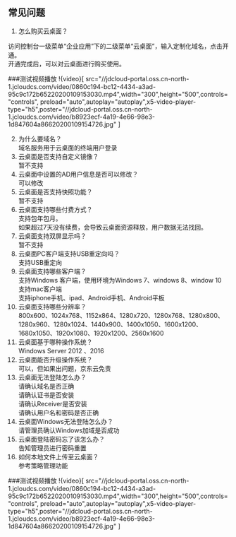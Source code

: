 ## 常见问题
1.	怎么购买云桌面？<br>

访问控制台一级菜单“企业应用”下的二级菜单“云桌面”，输入定制化域名，点击开通。<br>
开通完成后，可以对云桌面进行购买使用。<br>

###测试视频播放
!{video}[ src="//jdcloud-portal.oss.cn-north-1.jcloudcs.com/video/0860c194-bc12-4434-a3ad-95c9c172b65220200109153030.mp4",width="300",height="500",controls="controls", preload="auto",autoplay="autoplay",x5-video-player-type="h5",poster="//jdcloud-portal.oss.cn-north-1.jcloudcs.com/video/b8923ecf-4a19-4e66-98e3-1d847604a86620200109154726.jpg" ]


2.	为什么要域名？<br>
域名服务用于云桌面的终端用户登录<br>
3. 云桌面是否支持自定义镜像？<br>
暂不支持<br>
4. 云桌面中设置的AD用户信息是否可以修改？<br>
可以修改<br>
5. 云桌面是否支持快照功能？<br>
暂不支持<br>
6. 云桌面支持哪些付费方式？<br>
支持包年包月。<br>如果超过7天没有续费，会导致云桌面资源释放，用户数据无法找回。<br>
7. 云桌面支持双屏显示吗？<br>
暂不支持<br>
8. 云桌面PC客户端支持USB重定向吗？<br>
支持USB重定向<br>
9. 云桌面支持哪些客户端？<br>
支持Windows 客户端，使用环境为Windows 7、windows 8、window 10<br>
支持mac客户端<br>
支持iphone手机、ipad、Android手机、Android平板<br>
10. 云桌面支持哪些分辨率？<br>
800x600、1024x768、1152x864、1280x720、1280x768、1280x800、1280x960、1280x1024、1440x900、1400x1050、1600x1200、1680x1050、1920x1080、1920x1200、2560x1600<br>
11. 云桌面基于哪种操作系统？<br>
Windows Server 2012 、2016<br>
12. 云桌面能否升级操作系统？<br>
可以，但如果出问题，京东云免责<br>
13. 云桌面无法登陆怎么办？<br>
请确认域名是否正确<br>
请确认证书是否安装<br>
请确认Receiver是否安装<br>
请确认用户名和密码是否正确<br>
14. 云桌面Windows无法登陆怎么办？<br>
请管理员确认Windows加域是否成功<br>
15. 云桌面登陆密码忘了该怎么办？<br>
告知管理员进行密码重置<br>
16. 如何本地文件上传至云桌面？<br>
参考策略管理功能<br>

###测试视频播放
!{video}[ src="//jdcloud-portal.oss.cn-north-1.jcloudcs.com/video/0860c194-bc12-4434-a3ad-95c9c172b65220200109153030.mp4",width="300",height="500",controls="controls", preload="auto",autoplay="autoplay",x5-video-player-type="h5",poster="//jdcloud-portal.oss.cn-north-1.jcloudcs.com/video/b8923ecf-4a19-4e66-98e3-1d847604a86620200109154726.jpg" ]
